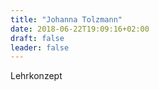 ```yaml
---
title: "Johanna Tolzmann"
date: 2018-06-22T19:09:16+02:00
draft: false
leader: false
---
```


Lehrkonzept
